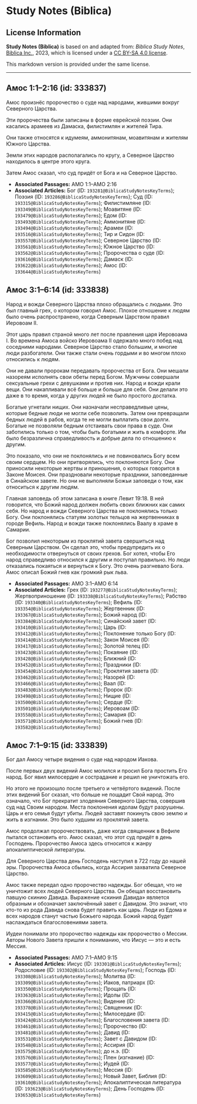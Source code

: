 # Study Notes (Biblica)

## License Information

**Study Notes (Biblica)** is based on and adapted from: _Biblica Study Notes_, [Biblica Inc.](https://www.biblica.com/), 2023, which is licensed under a [CC BY-SA 4.0 license](https://creativecommons.org/licenses/by-sa/4.0/legalcode.en).

This markdown version is provided under the same license.



--------------------------------

## Амос 1:1–2:16 (id: 333837)

Амос произнёс пророчество о суде над народами, жившими вокруг Северного Царства.

Эти пророчества были записаны в форме еврейской поэзии. Они касались арамеев из Дамаска, филистимлян и жителей Тира.

Они также относятся к идумеям, аммонитянам, моавитянам и жителям Южного Царства.

Земли этих народов располагались по кругу, а Северное Царство находилось в центре этого круга.

Затем Амос сказал, что суд придёт от Бога и на Северное Царство.

* **Associated Passages:** AMO 1:1–AMO 2:16
* **Associated Articles:** Бог (ID: `193281@BiblicaStudyNotesKeyTerms`); Поэзия (ID: `193286@BiblicaStudyNotesKeyTerms`); Суд (ID: `193315@BiblicaStudyNotesKeyTerms`); Филистимляне (ID: `193349@BiblicaStudyNotesKeyTerms`); Моавитяне (ID: `193479@BiblicaStudyNotesKeyTerms`); Едом (ID: `193493@BiblicaStudyNotesKeyTerms`); Аммонитяне (ID: `193494@BiblicaStudyNotesKeyTerms`); Арамеи (ID: `193516@BiblicaStudyNotesKeyTerms`); Тир и Сидон (ID: `193557@BiblicaStudyNotesKeyTerms`); Северное Царство (ID: `193561@BiblicaStudyNotesKeyTerms`); Южное Царство (ID: `193562@BiblicaStudyNotesKeyTerms`); Пророчества о суде (ID: `193616@BiblicaStudyNotesKeyTerms`); Дамаск (ID: `193622@BiblicaStudyNotesKeyTerms`); Амос (ID: `193644@BiblicaStudyNotesKeyTerms`)

## Амос 3:1–6:14 (id: 333838)

Народ и вожди Северного Царства плохо обращались с людьми. Это был главный грех, о котором говорил Амос. Плохое отношение к людям было очень распространено, когда Северным Царством правил Иеровоам II.

Этот царь правил страной много лет после правления царя Иеровоама I. Во времена Амоса войско Иеровоама II одержало много побед над соседними народами. Северное Царство стало большим, и многие люди разбогатели. Они также стали очень гордыми и во многом плохо относились к людям.

Они не давали пророкам передавать пророчества от Бога. Они мешали назореям исполнять свои обеты перед Богом. Мужчины совершали сексуальные грехи с девушками и против них. Народ и вожди крали вещи. Они накапливали всё больше и больше для себя. Они делали это даже в то время, когда у других людей не было простого достатка.

Богатые угнетали нищих. Они назначали несправедливые цены, которые бедные люди не могли себе позволить. Затем они превращали бедных людей в рабов, когда те не могли выплатить свои долги. Богатые не позволяли бедным отстаивать свои права в суде. Они заботились только о том, чтобы быть богатыми и жить в комфорте. Им было безразлична справедливость и добрые дела по отношению к другим.

Это показало, что они не поклонялись и не повиновались Богу всем своим сердцем. Но они притворялись, что поклоняются Богу. Они приносили некоторые жертвы и приношения, о которых говорится в Законе Моисея. Они праздновали некоторые праздники, заповеданные в Синайском завете. Но они не выполняли Божьи заповеди о том, как относиться к другим людям.

Главная заповедь об этом записана в книге Левит 19:18\. В ней говорится, что Божий народ должен любить своих ближних как самих себя. Но народ и вожди Северного Царства не поклонялись только Богу. Они поклонялись статуям золотых тельцов на жертвенниках в городе Вефиль. Народ и вожди также поклонялись Ваалу в храме в Самарии.

Бог позволил некоторым из проклятий завета свершиться над Северным Царством. Он сделал это, чтобы предупредить их о необходимости отвернуться от своих грехов. Бог хотел, чтобы Его народ справедливо относился к другим и поступал правильно. Но люди отказались покаяться и вернуться к Богу. Это очень разгневало Бога. Амос описал Божий гнев как громкий рык льва.

* **Associated Passages:** AMO 3:1–AMO 6:14
* **Associated Articles:** Грех (ID: `193277@BiblicaStudyNotesKeyTerms`); Жертвоприношение (ID: `193338@BiblicaStudyNotesKeyTerms`); Рабство (ID: `193340@BiblicaStudyNotesKeyTerms`); Вефиль (ID: `193354@BiblicaStudyNotesKeyTerms`); Жертвенник (ID: `193367@BiblicaStudyNotesKeyTerms`); Божий народ (ID: `193384@BiblicaStudyNotesKeyTerms`); Синайский завет (ID: `193410@BiblicaStudyNotesKeyTerms`); Царь (ID: `193412@BiblicaStudyNotesKeyTerms`); Поклонение только Богу (ID: `193414@BiblicaStudyNotesKeyTerms`); Закон Моисея (ID: `193417@BiblicaStudyNotesKeyTerms`); Золотой телец (ID: `193423@BiblicaStudyNotesKeyTerms`); Покаяние (ID: `193428@BiblicaStudyNotesKeyTerms`); Ближний (ID: `193452@BiblicaStudyNotesKeyTerms`); Праздники (ID: `193454@BiblicaStudyNotesKeyTerms`); Проклятия завета (ID: `193462@BiblicaStudyNotesKeyTerms`); Назорей (ID: `193466@BiblicaStudyNotesKeyTerms`); Ваал (ID: `193483@BiblicaStudyNotesKeyTerms`); Пророк (ID: `193498@BiblicaStudyNotesKeyTerms`); Нищие (ID: `193500@BiblicaStudyNotesKeyTerms`); Сердце (ID: `193501@BiblicaStudyNotesKeyTerms`); Иеровоам (ID: `193558@BiblicaStudyNotesKeyTerms`); Самария (ID: `193571@BiblicaStudyNotesKeyTerms`); Божий гнев (ID: `193582@BiblicaStudyNotesKeyTerms`)

## Амос 7:1–9:15 (id: 333839)

Бог дал Амосу четыре видения о суде над народом Иакова.

После первых двух видений Амос молился и просил Бога простить Его народ. Бог явил милосердие и сострадание и решил не уничтожать его.

Но этого не произошло после третьего и четвёртого видений. После этих видений Бог сказал, что больше не пощадит Свой народ. Это означало, что Бог прекратит злодеяния Северного Царства, совершив суд над Своим народом. Места поклонения идолам будут разрушены. Царь и его семья будут убиты. Людей заставят покинуть свою землю и жить в изгнании. Это было худшим из проклятий завета.

Амос продолжал пророчествовать, даже когда священник в Вефиле пытался остановить его. Амос сказал, что этот суд придёт в день Господень. Пророчество Амоса здесь относится к жанру апокалиптической литературы.

Для Северного Царства день Господень наступил в 722 году до нашей эры. Пророчества Амоса сбылись, когда Ассирия захватила Северное Царство.

Амос также передал одно пророчество надежды. Бог обещал, что не уничтожит всех людей Северного Царства. Он обещал восстановить павшую скинию Давида. Выражение «скиния Давида» является образным и обозначает заключённый завет с Давидом. Это значит, что кто\-то из рода Давида снова будет править как царь. Люди из Едома и всех народов станут частью Божьего народа. Божий народ будет наслаждаться благословениями завета.

Иудеи понимали это пророчество надежды как пророчество о Мессии. Авторы Нового Завета пришли к пониманию, что Иисус — это и есть Мессия.

* **Associated Passages:** AMO 7:1–AMO 9:15
* **Associated Articles:** Иисус (ID: `193301@BiblicaStudyNotesKeyTerms`); Родословие  (ID: `193302@BiblicaStudyNotesKeyTerms`); Господь (ID: `193308@BiblicaStudyNotesKeyTerms`); Молитва (ID: `193309@BiblicaStudyNotesKeyTerms`); Иаков, патриарх (ID: `193350@BiblicaStudyNotesKeyTerms`); Прощать (ID: `193363@BiblicaStudyNotesKeyTerms`); Идолы (ID: `193366@BiblicaStudyNotesKeyTerms`); Видение (ID: `193378@BiblicaStudyNotesKeyTerms`); Священник (ID: `193415@BiblicaStudyNotesKeyTerms`); Милосердие (ID: `193424@BiblicaStudyNotesKeyTerms`); Благословения завета (ID: `193461@BiblicaStudyNotesKeyTerms`); Пророчество (ID: `193481@BiblicaStudyNotesKeyTerms`); Давид (ID: `193531@BiblicaStudyNotesKeyTerms`); Завет с Давидом (ID: `193548@BiblicaStudyNotesKeyTerms`); Ассирия (ID: `193575@BiblicaStudyNotesKeyTerms`); до н.э. (ID: `193576@BiblicaStudyNotesKeyTerms`); Плен (изгнание) (ID: `193577@BiblicaStudyNotesKeyTerms`); Иудей (ID: `193585@BiblicaStudyNotesKeyTerms`); Мессия (ID: `193609@BiblicaStudyNotesKeyTerms`); Новый Завет, Библия (ID: `193610@BiblicaStudyNotesKeyTerms`); Апокалиптическая литература (ID: `193623@BiblicaStudyNotesKeyTerms`); День Господень (ID: `193653@BiblicaStudyNotesKeyTerms`)

